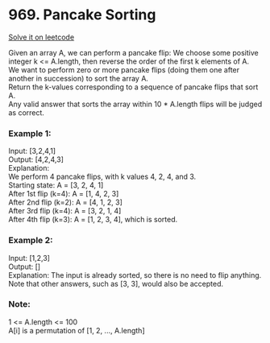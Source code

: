 # 969. Pancake Sorting
[Solve it on leetcode](https://leetcode.com/problems/pancake-sorting/)

Given an array A, we can perform a pancake flip: We choose some positive integer k <= A.length, then reverse the order of the first k elements of A. <br>We want to perform zero or more pancake flips (doing them one after another in succession) to sort the array A.<br>
Return the k-values corresponding to a sequence of pancake flips that sort A. <br>Any valid answer that sorts the array within 10 * A.length flips will be judged as correct.

 

### Example 1:
Input: [3,2,4,1]<br>
Output: [4,2,4,3]<br>
Explanation: <br>
We perform 4 pancake flips, with k values 4, 2, 4, and 3.<br>
Starting state: A = [3, 2, 4, 1]<br>
After 1st flip (k=4): A = [1, 4, 2, 3]<br>
After 2nd flip (k=2): A = [4, 1, 2, 3]<br>
After 3rd flip (k=4): A = [3, 2, 1, 4]<br>
After 4th flip (k=3): A = [1, 2, 3, 4], which is sorted. <br>

### Example 2:
Input: [1,2,3]<br>
Output: []<br>
Explanation: The input is already sorted, so there is no need to flip anything.<br>
Note that other answers, such as [3, 3], would also be accepted.<br>
 

### Note:
1 <= A.length <= 100<br>
A[i] is a permutation of [1, 2, ..., A.length]
